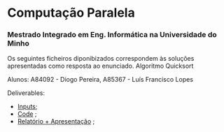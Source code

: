 # Computação Paralela
### Mestrado Integrado em Eng. Informática na Universidade do Minho 

Os seguintes ficheiros diponibizados correspondem às soluções apresentadas como resposta ao enunciado.
Algoritmo Quicksort

Alunos: A84092 - Diogo Pereira, A85367 - Luís Francisco Lopes

Deliverables:
  * [Inputs];
  * [Code] ;
  * [Relatório + Apresentação] ;


[Inputs]: https://github.com/chico2911/parallelComputing2021/tree/main/Inputs
[Code]: https://github.com/chico2911/parallelComputing2021/tree/main/codigo
[Relatório + Apresentação]: https://github.com/chico2911/parallelComputing2021/tree/main/relatorio
